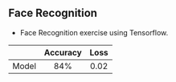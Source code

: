 ## Face Recognition
- Face Recognition exercise using Tensorflow.


|  | Accuracy | Loss |
|:-:|:-:|:-:|
| Model | 84% | 0.02 |
